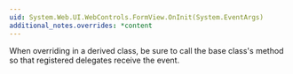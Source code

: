 ```yaml
---
uid: System.Web.UI.WebControls.FormView.OnInit(System.EventArgs)
additional_notes.overrides: *content
---
```


<p>When overriding <xref href="System.Web.UI.WebControls.FormView.OnInit(System.EventArgs)"></xref> in a derived class, be sure to call the base class's <xref href="System.Web.UI.WebControls.FormView.OnInit(System.EventArgs)"></xref> method so that registered delegates receive the event.</p>


